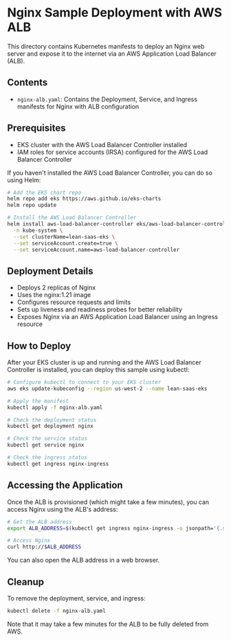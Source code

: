 # Nginx Sample Deployment with AWS ALB

This directory contains Kubernetes manifests to deploy an Nginx web server and expose it to the internet via an AWS Application Load Balancer (ALB).

## Contents

- `nginx-alb.yaml`: Contains the Deployment, Service, and Ingress manifests for Nginx with ALB configuration

## Prerequisites

- EKS cluster with the AWS Load Balancer Controller installed
- IAM roles for service accounts (IRSA) configured for the AWS Load Balancer Controller

If you haven't installed the AWS Load Balancer Controller, you can do so using Helm:

```bash
# Add the EKS chart repo
helm repo add eks https://aws.github.io/eks-charts
helm repo update

# Install the AWS Load Balancer Controller
helm install aws-load-balancer-controller eks/aws-load-balancer-controller \
  -n kube-system \
  --set clusterName=lean-saas-eks \
  --set serviceAccount.create=true \
  --set serviceAccount.name=aws-load-balancer-controller
```

## Deployment Details

- Deploys 2 replicas of Nginx
- Uses the nginx:1.21 image
- Configures resource requests and limits
- Sets up liveness and readiness probes for better reliability
- Exposes Nginx via an AWS Application Load Balancer using an Ingress resource

## How to Deploy

After your EKS cluster is up and running and the AWS Load Balancer Controller is installed, you can deploy this sample using kubectl:

```bash
# Configure kubectl to connect to your EKS cluster
aws eks update-kubeconfig --region us-west-2 --name lean-saas-eks

# Apply the manifest
kubectl apply -f nginx-alb.yaml

# Check the deployment status
kubectl get deployment nginx

# Check the service status
kubectl get service nginx

# Check the ingress status
kubectl get ingress nginx-ingress
```

## Accessing the Application

Once the ALB is provisioned (which might take a few minutes), you can access Nginx using the ALB's address:

```bash
# Get the ALB address
export ALB_ADDRESS=$(kubectl get ingress nginx-ingress -o jsonpath='{.status.loadBalancer.ingress[0].hostname}')

# Access Nginx
curl http://$ALB_ADDRESS
```

You can also open the ALB address in a web browser.

## Cleanup

To remove the deployment, service, and ingress:

```bash
kubectl delete -f nginx-alb.yaml
```

Note that it may take a few minutes for the ALB to be fully deleted from AWS.